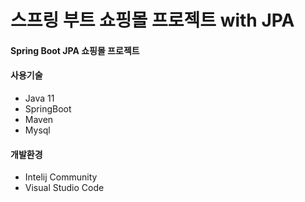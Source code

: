 # 스프링 부트 쇼핑몰 프로젝트 with JPA
#### Spring Boot JPA 쇼핑몰 프로젝트

#### 사용기술
+ Java 11
+ SpringBoot
+ Maven
+ Mysql

#### 개발환경
+ Intelij Community
+ Visual Studio Code

